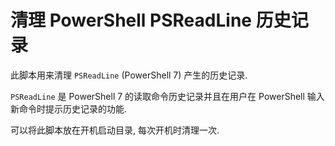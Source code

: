 # 清理 PowerShell PSReadLine 历史记录

此脚本用来清理 `PSReadLine` (PowerShell 7) 产生的历史记录.

`PSReadLine` 是 PowerShell 7 的读取命令历史记录并且在用户在 PowerShell
输入新命令时提示历史记录的功能.

可以将此脚本放在开机启动目录, 每次开机时清理一次.

